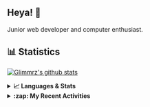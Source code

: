 ## Heya! 👋

Junior web developer and computer enthusiast.

## 📊 Statistics

[![Glimmrz's github stats](https://github-readme-stats.vercel.app/api?username=glimmrz&theme=dark&count_private=true)](https://github.com/anuraghazra/github-readme-stats)

<details>
  <summary><strong>📈 Languages & Stats</strong></summary>
  <img src="https://github-readme-stats.vercel.app/api?username=bunningss&show_icons=true&theme=dark&hide_border=true"
       alt="Tayef's GitHub stats" />
  <img src="https://github-readme-stats.vercel.app/api/top-langs/?username=bunningss&show_icons=true&theme=dark&hide_border=true&layout=compact&langs_count=10"
       alt="Tayef's Top GitHub Languages" />
</details>

<details>
<summary><strong> :zap: My Recent Activities </strong></summary>

<!-- ACTIVITY-LIST:START -->
- [glimmrz forked glimmrz/onlyfans from burakorkmez/onlyfans](https://github.com/glimmrz/onlyfans)
- [glimmrz pushed to master in glimmrz/client-portal](https://github.com/glimmrz/client-portal/compare/d1818efccc...4927d37097)
- [glimmrz created a branch master in glimmrz/client-portal-api](https://github.com/glimmrz/client-portal-api/compare/master)
- [glimmrz created a repository glimmrz/client-portal-api](https://github.com/glimmrz/client-portal-api//)
- [glimmrz pushed to master in glimmrz/nextjs-helper-components](https://github.com/glimmrz/nextjs-helper-components/compare/eb907662a3...e60a88c9b4)
<!-- ACTIVITY-LIST:END -->

</details>
